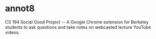 # annot8
CS 194 Social Good Project -- A Google Chrome extension for Berkeley students to ask questions and take notes on webcasted lecture YouTube videos.
